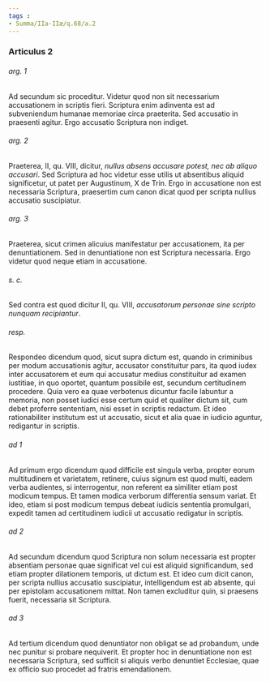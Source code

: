 ```yaml
---
tags : 
- Summa/IIa-IIæ/q.68/a.2
---
```


### Articulus 2

###### arg. 1
Ad secundum sic proceditur. Videtur quod non sit necessarium accusationem in scriptis fieri. Scriptura enim adinventa est ad subveniendum humanae memoriae circa praeterita. Sed accusatio in praesenti agitur. Ergo accusatio Scriptura non indiget.

###### arg. 2
Praeterea, II, qu. VIII, dicitur, *nullus absens accusare potest, nec ab aliquo accusari*. Sed Scriptura ad hoc videtur esse utilis ut absentibus aliquid significetur, ut patet per Augustinum, X de Trin. Ergo in accusatione non est necessaria Scriptura, praesertim cum canon dicat quod per scripta nullius accusatio suscipiatur.

###### arg. 3
Praeterea, sicut crimen alicuius manifestatur per accusationem, ita per denuntiationem. Sed in denuntiatione non est Scriptura necessaria. Ergo videtur quod neque etiam in accusatione.

###### s. c.
Sed contra est quod dicitur II, qu. VIII, *accusatorum personae sine scripto nunquam recipiantur*.

###### resp.
Respondeo dicendum quod, sicut supra dictum est, quando in criminibus per modum accusationis agitur, accusator constituitur pars, ita quod iudex inter accusatorem et eum qui accusatur medius constituitur ad examen iustitiae, in quo oportet, quantum possibile est, secundum certitudinem procedere. Quia vero ea quae verbotenus dicuntur facile labuntur a memoria, non posset iudici esse certum quid et qualiter dictum sit, cum debet proferre sententiam, nisi esset in scriptis redactum. Et ideo rationabiliter institutum est ut accusatio, sicut et alia quae in iudicio aguntur, redigantur in scriptis.

###### ad 1
Ad primum ergo dicendum quod difficile est singula verba, propter eorum multitudinem et varietatem, retinere, cuius signum est quod multi, eadem verba audientes, si interrogentur, non referent ea similiter etiam post modicum tempus. Et tamen modica verborum differentia sensum variat. Et ideo, etiam si post modicum tempus debeat iudicis sententia promulgari, expedit tamen ad certitudinem iudicii ut accusatio redigatur in scriptis.

###### ad 2
Ad secundum dicendum quod Scriptura non solum necessaria est propter absentiam personae quae significat vel cui est aliquid significandum, sed etiam propter dilationem temporis, ut dictum est. Et ideo cum dicit canon, per scripta nullius accusatio suscipiatur, intelligendum est ab absente, qui per epistolam accusationem mittat. Non tamen excluditur quin, si praesens fuerit, necessaria sit Scriptura.

###### ad 3
Ad tertium dicendum quod denuntiator non obligat se ad probandum, unde nec punitur si probare nequiverit. Et propter hoc in denuntiatione non est necessaria Scriptura, sed sufficit si aliquis verbo denuntiet Ecclesiae, quae ex officio suo procedet ad fratris emendationem.


